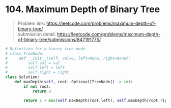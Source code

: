 # 104. Maximum Depth of Binary Tree

>Problem link: https://leetcode.com/problems/maximum-depth-of-binary-tree/  
>submission detail: https://leetcode.com/problems/maximum-depth-of-binary-tree/submissions/847191775/  

```py
# Definition for a binary tree node.
# class TreeNode:
#     def __init__(self, val=0, left=None, right=None):
#         self.val = val
#         self.left = left
#         self.right = right
class Solution:
    def maxDepth(self, root: Optional[TreeNode]) -> int:
        if not root:
            return 0

        return 1 + max(self.maxDepth(root.left), self.maxDepth(root.right))
```